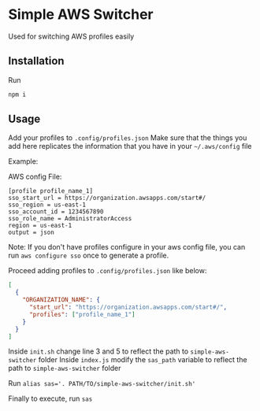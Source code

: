 # Simple AWS Switcher

Used for switching AWS profiles easily

## Installation

Run
```bash
npm i
```

## Usage
Add your profiles to `.config/profiles.json`
Make sure that the things you add here replicates the information that you have in your `~/.aws/config` file

Example:

AWS config File:
```
[profile profile_name_1]
sso_start_url = https://organization.awsapps.com/start#/
sso_region = us-east-1
sso_account_id = 1234567890
sso_role_name = AdministratorAccess
region = us-east-1
output = json
```
Note: If you don't have profiles configure in your aws config file, you can run `aws configure sso` once to generate a profile.

Proceed adding profiles to `.config/profiles.json` like below:

```json
[
  {
    "ORGANIZATION_NAME": {
      "start_url": "https://organization.awsapps.com/start#/",
      "profiles": ["profile_name_1"]
    }
  }
]
```

Inside `init.sh` change line 3 and 5 to reflect the path to `simple-aws-switcher` folder
Inside `index.js` modify the `sas_path` variable to reflect the path to `simple-aws-switcher` folder

Run `alias sas='. PATH/TO/simple-aws-switcher/init.sh'`

Finally to execute, run `sas`
